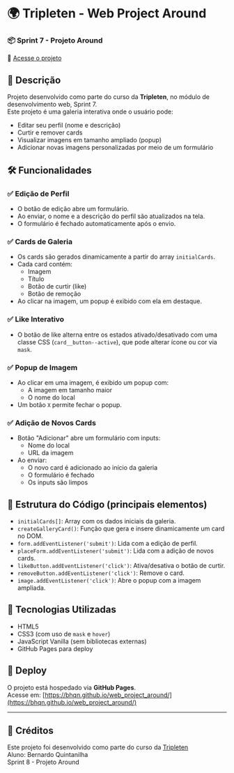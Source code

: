 # 🌍 Tripleten - Web Project Around  
### 📦 Sprint 7 - Projeto Around  
🔗 [Acesse o projeto](https://bhqn.github.io/web_project_around/)

## 🧠 Descrição

Projeto desenvolvido como parte do curso da **Tripleten**, no módulo de desenvolvimento web, Sprint 7.  
Este projeto é uma galeria interativa onde o usuário pode:

- Editar seu perfil (nome e descrição)
- Curtir e remover cards
- Visualizar imagens em tamanho ampliado (popup)
- Adicionar novas imagens personalizadas por meio de um formulário

## 🛠️ Funcionalidades

### ✅ Edição de Perfil
- O botão de edição abre um formulário.
- Ao enviar, o nome e a descrição do perfil são atualizados na tela.
- O formulário é fechado automaticamente após o envio.

### ✅ Cards de Galeria
- Os cards são gerados dinamicamente a partir do array `initialCards`.
- Cada card contém:
  - Imagem
  - Título
  - Botão de curtir (like)
  - Botão de remoção
- Ao clicar na imagem, um popup é exibido com ela em destaque.

### ✅ Like Interativo
- O botão de like alterna entre os estados ativado/desativado com uma classe CSS (`card__button--active`), que pode alterar ícone ou cor via `mask`.

### ✅ Popup de Imagem
- Ao clicar em uma imagem, é exibido um popup com:
  - A imagem em tamanho maior
  - O nome do local
- Um botão `X` permite fechar o popup.

### ✅ Adição de Novos Cards
- Botão "Adicionar" abre um formulário com inputs:
  - Nome do local
  - URL da imagem
- Ao enviar:
  - O novo card é adicionado ao início da galeria
  - O formulário é fechado
  - Os inputs são limpos

## 📂 Estrutura do Código (principais elementos)

- `initialCards[]`: Array com os dados iniciais da galeria.
- `createGalleryCard()`: Função que gera e insere dinamicamente um card no DOM.
- `form.addEventListener('submit')`: Lida com a edição de perfil.
- `placeForm.addEventListener('submit')`: Lida com a adição de novos cards.
- `likeButton.addEventListener('click')`: Ativa/desativa o botão de curtir.
- `removeButton.addEventListener('click')`: Remove o card.
- `image.addEventListener('click')`: Abre o popup com a imagem ampliada.

## 🧪 Tecnologias Utilizadas

- HTML5
- CSS3 (com uso de `mask` e `hover`)
- JavaScript Vanilla (sem bibliotecas externas)
- GitHub Pages para deploy

## 📌 Deploy

O projeto está hospedado via **GitHub Pages**.  
Acesse em: [https://bhqn.github.io/web_project_around/](https://bhqn.github.io/web_project_around/)

---

## 🙌 Créditos

Este projeto foi desenvolvido como parte do curso da [Tripleten](https://tripleten.com/)  
Aluno: Bernardo Quintanilha  
Sprint 8 - Projeto Around

